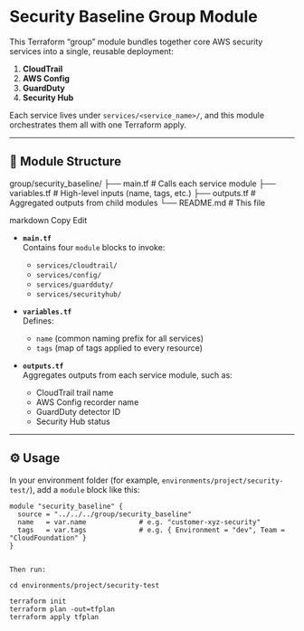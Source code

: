 # Security Baseline Group Module

This Terraform “group” module bundles together core AWS security services into a single, reusable deployment:

1. **CloudTrail**  
2. **AWS Config**  
3. **GuardDuty**  
4. **Security Hub**  

Each service lives under `services/<service_name>/`, and this module orchestrates them all with one Terraform apply.

---

## 📂 Module Structure

group/security_baseline/
├── main.tf # Calls each service module
├── variables.tf # High-level inputs (name, tags, etc.)
├── outputs.tf # Aggregated outputs from child modules
└── README.md # This file

markdown
Copy
Edit

- **`main.tf`**  
  Contains four `module` blocks to invoke:
  - `services/cloudtrail/`
  - `services/config/`
  - `services/guardduty/`
  - `services/securityhub/`

- **`variables.tf`**  
  Defines:
  - `name` (common naming prefix for all services)  
  - `tags` (map of tags applied to every resource)

- **`outputs.tf`**  
  Aggregates outputs from each service module, such as:
  - CloudTrail trail name  
  - AWS Config recorder name  
  - GuardDuty detector ID  
  - Security Hub status

---

## ⚙️ Usage

In your environment folder (for example, `environments/project/security-test/`), add a `module` block like this:

```hcl
module "security_baseline" {
  source = "../../../group/security_baseline"
  name   = var.name             # e.g. "customer-xyz-security"
  tags   = var.tags             # e.g. { Environment = "dev", Team = "CloudFoundation" }
}


Then run:

cd environments/project/security-test

terraform init
terraform plan -out=tfplan
terraform apply tfplan